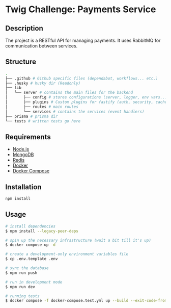 # Twig Challenge: Payments Service

## Description

The project is a RESTful API for managing payments. It uses RabbitMQ for communication between services.

## Structure

```bash
.
├── .github # Github specific files (dependabot, workflows... etc.)
├── .husky # husky dir (Readonly)
├── lib
│   └── server # contains the main files for the backend
│       ├── config # stores configurations (server, logger, env vars... etc.)
│       ├── plugins # Custom plugins for fastify (auth, security, cache, db... etc.)
│       ├── routes # main routes
│       └── services # contains the services (event handlers)
├── prisma # prisma dir
└── tests # written tests go here
```

## Requirements

- [Node.js](https://nodejs.org/en/)
- [MongoDB](https://www.mongodb.com/)
- [Redis](https://redis.io/)
- [Docker](https://www.docker.com/)
- [Docker Compose](https://docs.docker.com/compose/)

## Installation

```bash
npm install
```

## Usage

```bash
# install dependencies
$ npm install --legacy-peer-deps

# spin up the necessary infrastructure (wait a bit till it's up)
$ docker compose up -d

# create a development-only environment variables file
$ cp .env.template .env

# sync the database
$ npm run push

# run in development mode
$ npm run dev

# running tests
$ docker compose -f docker-compose.test.yml up --build --exit-code-from payments-service
```
